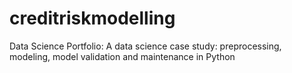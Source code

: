 # creditriskmodelling
Data Science Portfolio:
A data science case study: preprocessing, modeling, model validation and maintenance in Python

